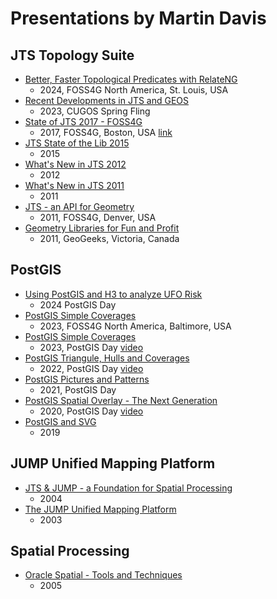 # Presentations by Martin Davis

## JTS Topology Suite

* [Better, Faster Topological Predicates with RelateNG](jts/Better_Faster_Topo_Predicates_with_RelateNG.pdf)
  * 2024, FOSS4G North America, St. Louis, USA
* [Recent Developments in JTS and GEOS](jts/Recent_Development_in_JTS_and_GEOS.pdf)
  * 2023, CUGOS Spring Fling
* [State of JTS 2017 - FOSS4G](jts/State_of_JTS_2017_FOSS4G.pdf)
  * 2017, FOSS4G, Boston, USA [link](https://2017.foss4g.org/post_conference/State-of-JTS.pdf)
* [JTS State of the Lib 2015](jts/JTS_State_of_the_Lib_2015.pdf)
  * 2015
* [What's New in JTS 2012](jts/Whats_New_in_JTS_2012.pdf)
  * 2012 
* [What's New in JTS 2011](jts/Whats_New_in_JTS_2011.pdf)
  * 2011
* [JTS - an API for Geometry](jts/JTS_API_for_Geometry.pdf)
  * 2011, FOSS4G, Denver, USA
* [Geometry Libraries for Fun and Profit](jts/Geometry_Libraries_for_Fun_and_Profit.pdf)
  * 2011, GeoGeeks, Victoria, Canada

## PostGIS

* [Using PostGIS and H3 to analyze UFO Risk](postgis/PostGIS_H3_UFO_Risk.pdf)
  * 2024 PostGIS Day 
* [PostGIS Simple Coverages](postgis/PostGIS_Simple_Coverages_FOSS4GNA2023.pdf)
  * 2023, FOSS4G North America, Baltimore, USA
* [PostGIS Simple Coverages](postgis/PostGIS_Simple_Coverages_PGDay2023.pdf)
  * 2023, PostGIS Day [video](https://www.youtube.com/watch?v=5vC3V6GOmgQ)
* [PostGIS Triangule, Hulls and Coverages](postgis/PostGIS_Hulls_and_Triangulations.pdf)
  * 2022, PostGIS Day [video](https://www.youtube.com/watch?v=hpWqhqZSYAI)
* [PostGIS Pictures and Patterns](postgis/PostGIS_Pictures_and_Patterns.pdf)
  * 2021, PostGIS Day 
* [PostGIS Spatial Overlay - The Next Generation](postgis/PostGIS_Spatial_Overlay_Next_Generation.pdf)
  * 2020, PostGIS Day [video](https://www.youtube.com/watch?v=L_TDBs2cIXw)
* [PostGIS and SVG](postgis/PostGIS_and_SVG.pdf)
  * 2019

## JUMP Unified Mapping Platform

* [JTS & JUMP - a Foundation for Spatial Processing](jump/JTS_JUMP_Foundation_Spatial_Processing.pdf)
  * 2004
* [The JUMP Unified Mapping Platform](jump/JUMP_Overview.pdf)
  * 2003

## Spatial Processing

* [Oracle Spatial - Tools and Techniques](spatial/Oracle_Spatial_Tools_Techniques.pdf)
  * 2005



